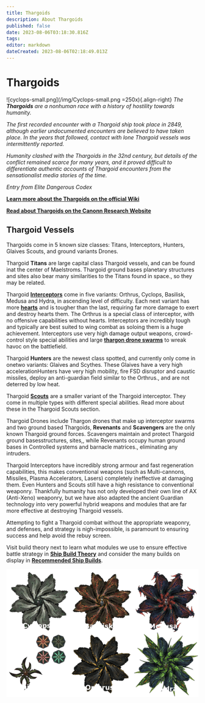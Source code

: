 ```yaml
---
title: Thargoids
description: About Thargoids
published: false
date: 2023-08-06T03:18:30.816Z
tags: 
editor: markdown
dateCreated: 2023-08-06T02:18:49.013Z
---
```


# Thargoids
![cyclops-small.png](/img/Cyclops-small.png =250x){.align-right}
*The **Thargoids** are a nonhuman race with a history of hostility towards humanity.*

*The first recorded encounter with a Thargoid ship took place in 2849, although earlier undocumented encounters are believed to have taken place. In the years that followed, contact with lone Thargoid vessels was intermittently reported.*

*Humanity clashed with the Thargoids in the 32nd century, but details of the conflict remained scarce for many years, and it proved difficult to differentiate authentic accounts of Thargoid encounters from the sensationalist media stories of the time.*

*Entry from Elite Dangerous Codex*

[**Learn more about the Thargoids on the official Wiki**](https://elite-dangerous.fandom.com/wiki/Thargoid)

[**Read about Thargoids on the Canonn Research Website**](https://canonn.science/codex/xeno-technology/)

## Thargoid Vessels

Thargoids come in 5 known <RL>size</RL> classes: Titans, Interceptors, Hunters, <RL>Glaives</RL> <NwT>Scouts</Nwt>, and <RL>ground variants</RL><NwT> Drones</NwT>.

Thargoid **Titans** are <NwT>large</NwT> capital class Thargoid vessels, and can be found <RL>in</RL><NwT>at</NwT> the center of Maelstroms. Thargoid <RL>ground bases</RL><NwT> planetary structures and sites</NwT> also bear many similarities to the Titans found in space.<RL>, so they may be related.</RL>

Thargoid [**Interceptors**](/en/interceptors) come in five variants: Orthrus, Cyclops, Basilisk, Medusa and Hydra, in ascending level of difficulty. Each next variant has more [**hearts**](/en/hearts) and is tougher than the last, requiring <RL>far</RL> more damage <RL>to exert and </RL>destroy <RL>hearts</RL><NwT> them</NwT>. The Orthrus is a special class of interceptor<RL>, with no offensive capabilities</RL> <NwT>without hearts.</NwT>
<RL>Interceptors are incredibly tough and typically are best suited to wing combat as soloing them is a huge achievement.</RL> Interceptors use very high damage output weapons, crowd-control style special abilities and <RL>large</RL> [**thargon drone swarms**](/en/thargon-swarms) to wreak havoc on the battlefield.

Thargoid **Hunters** are the newest class spotted, and <RL>currently only</RL> come in <RL>one</RL><NwT>two</Nwt> variant<NwT>s</NwT>: Glaives and <NwT>Scythes</NwT>. <RL>These Glaives have a very high acceleration</RL><NwT>Hunters have very high mobility</NwT>, fire FSD disruptor and caustic missiles, deploy an anti-guardian field similar to the Orthrus<NwT>.</NwT><RL>, and are not deterred by low heat.</RL> 

Thargoid [**Scouts**](/en/scouts) are a smaller variant of the Thargoid interceptor<NwT>.</NwT> They come in multiple types with different special abilities. <RL>Read more about these in the Thargoid Scouts section.</RL>

Thargoid <NwT>Drones include Thargon drones that make up interceptor swarms and two ground based Thargoids, </NwT>**Revenants** and **Scavengers** <RL>are the only known Thargoid ground forces</RL>. Scavengers maintain and protect Thargoid <RL>ground bases</RL><NwT>structures, sites,</NwT>, while Revenants occupy human ground bases in Controlled systems <NwT>and barnacle matrices.</NwT><RL>, eliminating any intruders.</RL>

 Thargoid Interceptors have incredibly strong armour and fast regeneration capabilities, this makes conventional weapons (such as Multi-cannons, Missiles, Plasma Accelerators, Lasers) completely ineffective at damaging them. Even Hunters and Scouts still have a high resistance to conventional weaponry. Thankfully humanity has not only developed their own line of AX (Anti-Xeno) weaponry, but we have also adapted the ancient Guardian technology into very powerful hybrid weapons and modules that are far more effective at destroying Thargoid vessels.
 
Attempting <RL>to fight a</RL> Thargoid<NwT> combat</NwT> with<RL>out</RL> the appropriate weaponry<NwT>,</NwT><RL> and</RL> defenses<NwT>, and strategy</NwT> <RL>is nigh-impossible,</RL> <NwT>is paramount to ensuring success and help avoid the rebuy screen.</NwT> 

<NwT>Visit build theory next to learn what modules we use to ensure effective battle strategy in </NwT>[**Ship Build Theory**](/en/shipbuildtheory) <NwT>and consider the many builds on display in </NwT>[**Recommended Ship Builds**](/en/builds).

![thargoids.png](/img/thargoids/thargoids.png)